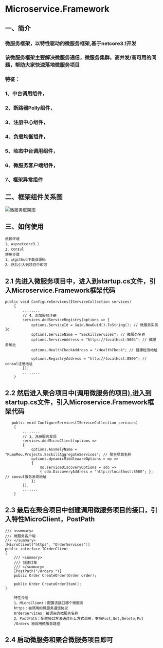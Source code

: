 # Microservice.Framework
##    一、简介
###    微服务框架，以特性驱动的微服务框架,基于netcore3.1开发
###    该微服务框架主要解决微服务通信，微服务集群，高并发/高可用的问题，帮助大家快速落地微服务项目
###    特征：
###    1、中台调用组件，
###    2、断路器Polly组件，
###    3、注册中心组件，
###    4、负载均衡组件，
###    5、动态中台调用组件，
###    6、微服务客户端组件，
###    7、框架异常组件
##     二、框架组件关系图
![微服务框架图](https://user-images.githubusercontent.com/20025647/111111860-1349e600-859a-11eb-89c2-0c8d76a748e0.png)

##  三、如何使用
    依赖环境
    1、aspnetcore3.1
    2、consul
    使用步骤
    1、从github下载该源码
    2、然后引入到项目中即可
##  2.1 先进入微服务项目中，进入到startup.cs文件，引入Microservice.Framework框架代码

    public void ConfigureServices(IServiceCollection services)
        {
            ........         
            // 4、添加服务注册
            services.AddServiceRegistry(options => {
                options.ServiceId = Guid.NewGuid().ToString(); // 微服务实例Id
                options.ServiceName = "SeckillServices"; // 微服务名称
                options.ServiceAddress = "https://localhost:5004"; // 微服务地址
                options.HealthCheckAddress = "/HealthCheck"; // 健康检测地址
                
                options.RegistryAddress = "http://localhost:8500"; // consul注册地址
            });
            ........
        }


##  2.2 然后进入聚合项目中(调用微服务的项目),进入到startup.cs文件，引入Microservice.Framework框架代码

       public void ConfigureServices(IServiceCollection services)
        {
            ........
            // 1、注册服务发现
            services.AddMicroClient(options =>
            {
                options.AssmelyName = "RuanMou.Projects.SeckillAggregateServices"; // 聚合项目名称
                options.dynamicMiddlewareOptions = mo =>
                {
                    mo.serviceDiscoveryOptions = sdo =>
                    { sdo.DiscoveryAddress = "http://localhost:8500"; }; // consul服务发现地址
                };
            });
            .......
        }
        
        
        
##  2.3 最后在聚合项目中创建调用微服务项目的接口，引入特性MicroClient，PostPath
     
    /// <summary>
    /// 微服务客户端
    /// </summary>
    [MicroClient("https", "OrderServices")]
    public interface IOrderClient
    {
        /// <summary>
        /// 创建订单
        /// </summary>
        [PostPath("/Orders ")]
        public Order CreateOrder(Order order);

        public Order CreateOrderItem();
    }
    
        特性介绍
        1、MicroClient：配置该接口哪个微服务
        https：被调用的微服务通信协议
        OrderServices：被调用的微服务名称
        2、PostPath：配置接口方法通过什么方式调用，支持Post,Get,Delete,Put
        /Orders 被调用微服务路径
 ##    2.4 启动微服务和聚合微服务项目即可
